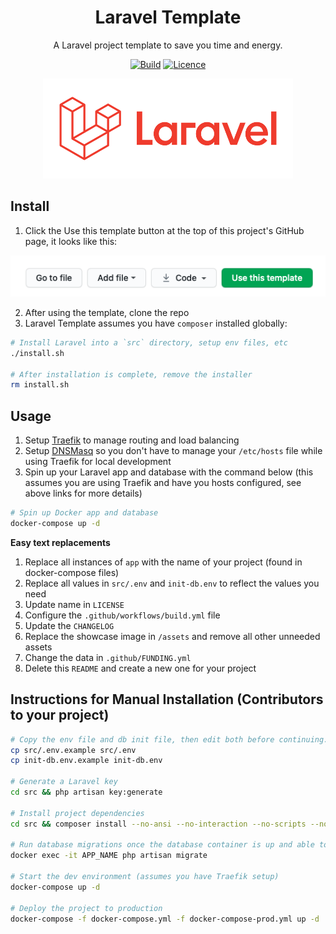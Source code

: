 <div align="center">

# Laravel Template

A Laravel project template to save you time and energy.

[![Build](https://github.com/Justintime50/laravel-template/workflows/build/badge.svg)](https://github.com/Justintime50/laravel-template/actions)
[![Licence](https://img.shields.io/github/license/justintime50/laravel-template)](LICENSE)

<img src="assets/showcase.png" alt="Showcase">

</div>

## Install

1. Click the Use this template button at the top of this project's GitHub page, it looks like this:

<img src="assets/use_template_button.png" alt="Use Template Button">

2. After using the template, clone the repo
3. Laravel Template assumes you have `composer` installed globally:

```bash
# Install Laravel into a `src` directory, setup env files, etc
./install.sh

# After installation is complete, remove the installer
rm install.sh
```

## Usage

1. Setup [Traefik](https://github.com/Justintime50/multisite-docker-server) to manage routing and load balancing
1. Setup [DNSMasq](https://gist.github.com/Justintime50/882403451e3231a6c088743e0e66acb5) so you don't have to manage your `/etc/hosts` file while using Traefik for local development
1. Spin up your Laravel app and database with the command below (this assumes you are using Traefik and have you hosts configured, see above links for more details)

```bash
# Spin up Docker app and database
docker-compose up -d
```

**Easy text replacements**

1. Replace all instances of `app` with the name of your project (found in docker-compose files)
1. Replace all values in `src/.env` and `init-db.env` to reflect the values you need
1. Update name in `LICENSE`
1. Configure the `.github/workflows/build.yml` file
1. Update the `CHANGELOG`
1. Replace the showcase image in `/assets` and remove all other unneeded assets
1. Change the data in `.github/FUNDING.yml`
1. Delete this `README` and create a new one for your project

## Instructions for Manual Installation (Contributors to your project)

```bash
# Copy the env file and db init file, then edit both before continuing. The DB values must match in both files
cp src/.env.example src/.env
cp init-db.env.example init-db.env

# Generate a Laravel key
cd src && php artisan key:generate

# Install project dependencies
cd src && composer install --no-ansi --no-interaction --no-scripts --no-progress --prefer-dist

# Run database migrations once the database container is up and able to access connections
docker exec -it APP_NAME php artisan migrate

# Start the dev environment (assumes you have Traefik setup)
docker-compose up -d

# Deploy the project to production
docker-compose -f docker-compose.yml -f docker-compose-prod.yml up -d
```
